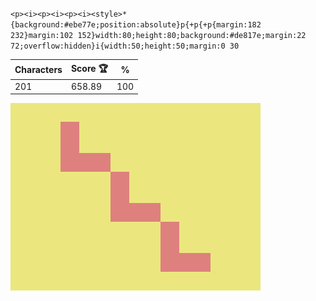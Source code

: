 `<p><i><p><i><p><i><style>*{background:#ebe77e;position:absolute}p{+p{+p{margin:182 232}margin:102 152}width:80;height:80;background:#de817e;margin:22 72;overflow:hidden}i{width:50;height:50;margin:0 30`

| Characters | Score 🏆 | %   |
| ---------- | -------- | --- |
| 201        | 658.89   | 100 |

![](/2025/Feb2025/28/20250228.png)
